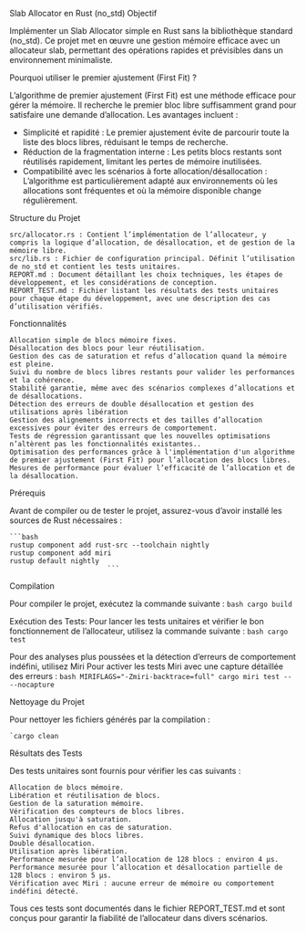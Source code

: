 Slab Allocator en Rust (no_std)
Objectif

Implémenter un Slab Allocator simple en Rust sans la bibliothèque standard (no_std). Ce projet met en œuvre une gestion mémoire efficace avec un allocateur slab, permettant des opérations rapides et prévisibles dans un environnement minimaliste.

Pourquoi utiliser le premier ajustement (First Fit) ?

L’algorithme de premier ajustement (First Fit) est une méthode efficace pour gérer la mémoire. Il recherche le premier bloc libre suffisamment grand pour satisfaire une demande d’allocation. Les avantages incluent :

- Simplicité et rapidité : Le premier ajustement évite de parcourir toute la liste des blocs libres, réduisant le temps de recherche.
- Réduction de la fragmentation interne : Les petits blocs restants sont réutilisés rapidement, limitant les pertes de mémoire inutilisées.
- Compatibilité avec les scénarios à forte allocation/désallocation : L’algorithme est particulièrement adapté aux environnements où les allocations sont fréquentes et où la mémoire disponible change régulièrement.

Structure du Projet

    src/allocator.rs : Contient l’implémentation de l’allocateur, y compris la logique d’allocation, de désallocation, et de gestion de la mémoire libre.
    src/lib.rs : Fichier de configuration principal. Définit l’utilisation de no_std et contient les tests unitaires.
    REPORT.md : Document détaillant les choix techniques, les étapes de développement, et les considérations de conception.
    REPORT_TEST.md : Fichier listant les résultats des tests unitaires pour chaque étape du développement, avec une description des cas d’utilisation vérifiés.

Fonctionnalités

    Allocation simple de blocs mémoire fixes.
    Désallocation des blocs pour leur réutilisation.
    Gestion des cas de saturation et refus d’allocation quand la mémoire est pleine.
    Suivi du nombre de blocs libres restants pour valider les performances et la cohérence.
    Stabilité garantie, même avec des scénarios complexes d’allocations et de désallocations.
    Détection des erreurs de double désallocation et gestion des utilisations après libération
    Gestion des alignements incorrects et des tailles d’allocation excessives pour éviter des erreurs de comportement.
    Tests de régression garantissant que les nouvelles optimisations n’altèrent pas les fonctionnalités existantes..
    Optimisation des performances grâce à l'implémentation d'un algorithme de premier ajustement (First Fit) pour l’allocation des blocs libres.
    Mesures de performance pour évaluer l’efficacité de l’allocation et de la désallocation.


Prérequis

Avant de compiler ou de tester le projet, assurez-vous d’avoir installé les sources de Rust nécessaires :

    ```bash
    rustup component add rust-src --toolchain nightly
    rustup component add miri
    rustup default nightly 
                            ```

Compilation

Pour compiler le projet, exécutez la commande suivante :
    ```bash
    cargo build
                ```

Exécution des Tests:
Pour lancer les tests unitaires et vérifier le bon fonctionnement de l’allocateur, utilisez la commande suivante :
    ```bash
    cargo test ```

Pour des analyses plus poussées et la détection d’erreurs de comportement indéfini, utilisez Miri 
Pour activer les tests Miri avec une capture détaillée des erreurs :
    ```bash
    MIRIFLAGS="-Zmiri-backtrace=full" cargo miri test -- --nocapture
                                                                    ```

Nettoyage du Projet

Pour nettoyer les fichiers générés par la compilation :

    `cargo clean

Résultats des Tests

Des tests unitaires sont fournis pour vérifier les cas suivants :

    Allocation de blocs mémoire.
    Libération et réutilisation de blocs.
    Gestion de la saturation mémoire.
    Vérification des compteurs de blocs libres.
    Allocation jusqu'à saturation.
    Refus d'allocation en cas de saturation.
    Suivi dynamique des blocs libres.
    Double désallocation.
    Utilisation après libération.
    Performance mesurée pour l’allocation de 128 blocs : environ 4 µs.
    Performance mesurée pour l’allocation et désallocation partielle de 128 blocs : environ 5 µs.
    Vérification avec Miri : aucune erreur de mémoire ou comportement indéfini détecté.

Tous ces tests sont documentés dans le fichier REPORT_TEST.md et sont conçus pour garantir la fiabilité de l’allocateur dans divers scénarios.